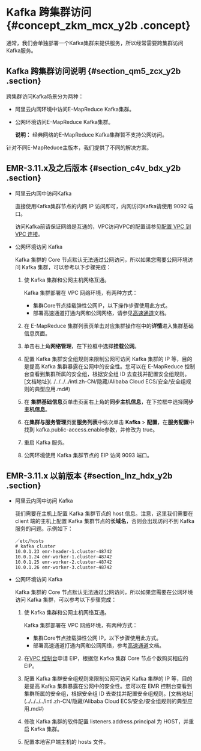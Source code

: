 # Kafka 跨集群访问 {#concept_zkm_mcx_y2b .concept}

通常，我们会单独部署一个Kafka集群来提供服务，所以经常需要跨集群访问Kafka服务。

## Kafka 跨集群访问说明 {#section_qm5_zcx_y2b .section}

跨集群访问Kafka场景分为两种：

-   阿里云内网环境中访问E-MapReduce Kafka集群。
-   公网环境访问E-MapReduce Kafka集群。

    **说明：** 经典网络的E-MapReduce Kafka集群暂不支持公网访问。


针对不同E-MapReduce主版本，我们提供了不同的解决方案。

## EMR-3.11.x及之后版本 {#section_c4v_bdx_y2b .section}

-   阿里云内网中访问Kafka

    直接使用Kafka集群节点的内网 IP 访问即可，内网访问Kafka请使用 9092 端口。

    访问Kafka前请保证网络是互通的，VPC访问VPC的配置请参见[配置 VPC 到 VPC 连接](../../../../intl.zh-CN/用户指南/配置IPsec-VPN/建立VPC到VPC的连接.md#)。

-   公网环境访问 Kafka

    Kafka 集群的 Core 节点默认无法通过公网访问，所以如果您需要公网环境访问 Kafka 集群，可以参考以下步骤完成：

    1.  使 Kafka 集群和公网主机网络互通。

        Kafka 集群部署在 VPC 网络环境，有两种方式：

        -   集群Core节点挂载弹性公网IP，以下操作步骤使用此方式。
        -   部署高速通道打通内网和公网网络，请参见[高速通道](../../../../intl.zh-CN/产品简介/什么是高速通道？.md#)文档。
    2.  在 E-MapReduce 集群列表页单击对应集群操作栏中的**详情**进入集群基础信息页面。
    3.  单击右上角**网络管理**，在下拉框中选择**挂载公网**。
    4.  配置 Kafka 集群安全组规则来限制公网可访问 Kafka 集群的 IP 等，目的是提高 Kafka 集群暴露在公网中的安全性。您可以在 E-MapReduce 控制台查看到集群所属的安全组，根据安全组 ID 去查找并配置安全组规则。[文档地址](../../../../intl.zh-CN/隐藏/Alibaba Cloud ECS/安全/安全组规则的典型应用.md#)
    5.  在 **集群基础信息**页单击页面右上角的**同步主机信息**，在下拉框中选择**同步主机信息**。
    6.  在**集群与服务管理**页面**服务列表**中依次单击 **Kafka** \> **配置**，在**服务配置**中找到 kafka.public-access.enable参数，并修改为 true。
    7.  重启 Kafka 服务。
    8.  公网环境使用 Kafka 集群节点的 EIP 访问 9093 端口。

## EMR-3.11.x 以前版本 {#section_lnz_hdx_y2b .section}

-   阿里云内网中访问 Kafka

    我们需要在主机上配置 Kafka 集群节点的 host 信息。注意，这里我们需要在 client 端的主机上配置 Kafka 集群节点的**长域名**，否则会出现访问不到 Kafka 服务的问题。示例如下：

    ``` {#codeblock_w11_g1y_dw1}
    ／etc/hosts
    # kafka cluster
    10.0.1.23 emr-header-1.cluster-48742
    10.0.1.24 emr-worker-1.cluster-48742
    10.0.1.25 emr-worker-2.cluster-48742
    10.0.1.26 emr-worker-3.cluster-48742
    ```

-   公网环境访问 Kafka

    Kafka 集群的 Core 节点默认无法通过公网访问，所以如果您需要在公网环境访问 Kafka 集群，可以参考以下步骤完成：

    1.  使 Kafka 集群和公网主机网络互通。

        Kafka 集群部署在 VPC 网络环境，有两种方式：

        -   集群Core节点挂载弹性公网 IP，以下步骤使用此方式。
        -   部署高速通道打通内网和公网网络，参考[高速通道](../../../../intl.zh-CN/产品简介/什么是高速通道？.md#)文档。
    2.  在[VPC 控制台](https://vpcnext.console.aliyun.com/eip)申请 EIP，根据您 Kafka 集群 Core 节点个数购买相应的 EIP。
    3.  配置 Kafka 集群安全组规则来限制公网可访问 Kafka 集群的 IP 等，目的是提高 Kafka 集群暴露在公网中的安全性。您可以在 EMR 控制台查看到集群所属的安全组，根据安全组 ID 去查找并配置安全组规则。[文档地址](../../../../intl.zh-CN/隐藏/Alibaba Cloud ECS/安全/安全组规则的典型应用.md#)
    4.  修改 Kafka 集群的软件配置 listeners.address.principal 为 HOST，并重启 Kafka 集群。
    5.  配置本地客户端主机的 hosts 文件。

